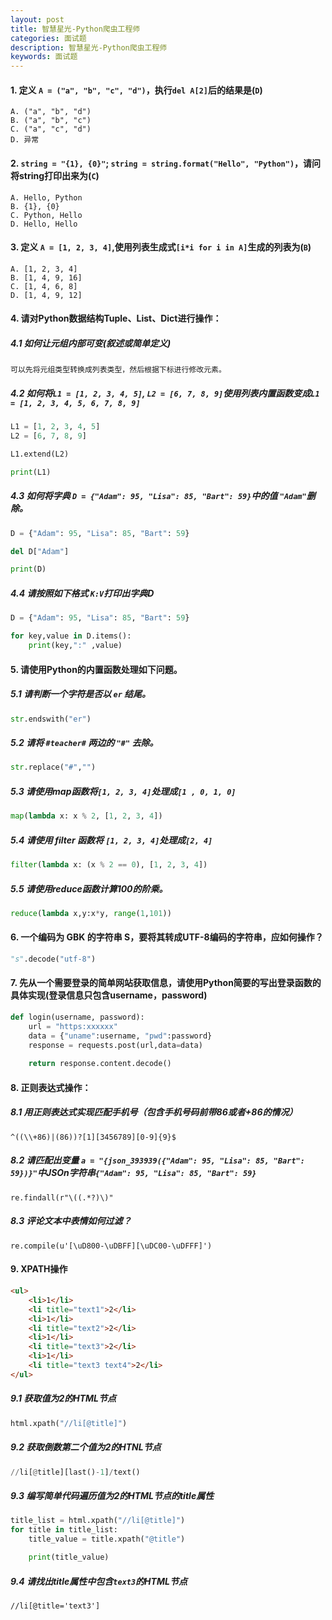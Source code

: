 ```yaml
---
layout: post
title: 智慧星光-Python爬虫工程师
categories: 面试题
description: 智慧星光-Python爬虫工程师
keywords: 面试题
---
```


#### 1. 定义 `A = ("a", "b", "c", "d")`，执行`del A[2]`后的结果是\(`D`\)

```\`
A. ("a", "b", "d")
B. ("a", "b", "c")
C. ("a", "c", "d")
D. 异常
```

#### 2. `string = "{1}, {0}"`; `string = string.format("Hello", "Python")`，请问将string打印出来为\(`C`\)

```
A. Hello, Python 
B. {1}, {0}
C. Python, Hello
D. Hello, Hello
```

#### 3. 定义 `A = [1, 2, 3, 4]`,使用列表生成式`[i*i for i in A]`生成的列表为\(`B`\)

```
A. [1, 2, 3, 4]
B. [1, 4, 9, 16]
C. [1, 4, 6, 8]
D. [1, 4, 9, 12]
```

#### 4. 请对Python数据结构Tuple、List、Dict进行操作：

##### 4.1 如何让元组内部可变\(叙述或简单定义\)

```
可以先将元组类型转换成列表类型，然后根据下标进行修改元素。
```

##### 4.2 如何将`L1 = [1, 2, 3, 4, 5]`, `L2 = [6, 7, 8, 9]`使用列表内置函数变成`L1 = [1, 2, 3, 4, 5, 6, 7, 8, 9]`

```python
L1 = [1, 2, 3, 4, 5]
L2 = [6, 7, 8, 9]

L1.extend(L2)

print(L1)
```

##### 4.3 如何将字典 `D = {"Adam": 95, "Lisa": 85, "Bart": 59}`中的值 `"Adam"`删除。

```python
D = {"Adam": 95, "Lisa": 85, "Bart": 59}

del D["Adam"]

print(D)
```

##### 4.4 请按照如下格式 `K:V`打印出字典D

```python
D = {"Adam": 95, "Lisa": 85, "Bart": 59}

for key,value in D.items():
    print(key,":" ,value)
```

#### 5. 请使用Python的内置函数处理如下问题。

##### 5.1 请判断一个字符是否以 `er` 结尾。

```python
str.endswith("er")
```
##### 5.2 请将 `#teacher#` 两边的 `"#"` 去除。
```python
str.replace("#","")
```
##### 5.3 请使用map函数将`[1, 2, 3, 4]`处理成`[1 , 0, 1, 0]`
```python
map(lambda x: x % 2, [1, 2, 3, 4])
```
##### 5.4 请使用 filter 函数将 `[1, 2, 3, 4]`处理成`[2, 4]`
```python
filter(lambda x: (x % 2 == 0), [1, 2, 3, 4])
```
##### 5.5 请使用reduce函数计算100的阶乘。
```python
reduce(lambda x,y:x*y, range(1,101))
```
#### 6. 一个编码为 GBK 的字符串 S，要将其转成UTF-8编码的字符串，应如何操作？
```python
"s".decode("utf-8")
```
#### 7. 先从一个需要登录的简单网站获取信息，请使用Python简要的写出登录函数的具体实现\(登录信息只包含username，password\)
```python
def login(username, password):
    url = "https:xxxxxx"
    data = {"uname":username, "pwd":password}
    response = requests.post(url,data=data)
    
    return response.content.decode()
```

#### 8. 正则表达式操作：

##### 8.1 用正则表达式实现匹配手机号（包含手机号码前带86或者+86的情况）
```
^((\\+86)|(86))?[1][3456789][0-9]{9}$
```

##### 8.2 请匹配出变量 `a = "{json_393939({"Adam": 95, "Lisa": 85, "Bart": 59})}"`中JSOn字符串`{"Adam": 95, "Lisa": 85, "Bart": 59}`
```
re.findall(r"\((.*?)\)"
```

##### 8.3 评论文本中表情如何过滤？
```
re.compile(u'[\uD800-\uDBFF][\uDC00-\uDFFF]')
```

#### 9. XPATH操作

```html
<ul>
    <li>1</li>
    <li title="text1">2</li>
    <li>1</li>
    <li title="text2">2</li>
    <li>1</li>
    <li title="text3">2</li>
    <li>1</li>
    <li title="text3 text4">2</li>
</ul>
```

##### 9.1 获取值为2的HTML节点
```python
html.xpath("//li[@title]")
```

##### 9.2 获取倒数第二个值为2的HTNL节点

```python
//li[@title][last()-1]/text()
```

##### 9.3 编写简单代码遍历值为2的HTML节点的title属性
```python
title_list = html.xpath("//li[@title]")
for title in title_list:
    title_value = title.xpath("@title")

    print(title_value)
```

##### 9.4 请找出title属性中包含`text3`的HTML节点
```
//li[@title='text3']
```


